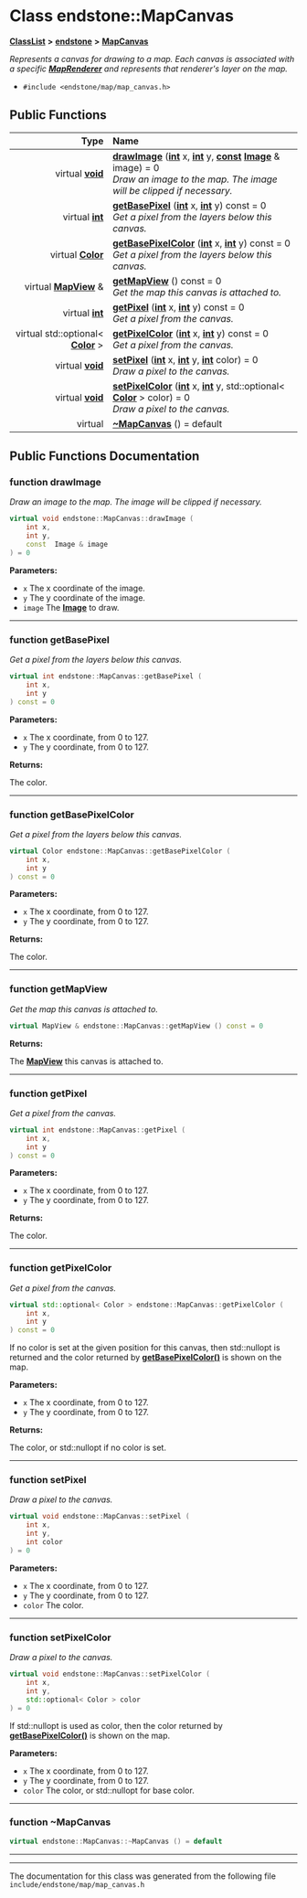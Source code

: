 

# Class endstone::MapCanvas



[**ClassList**](annotated.md) **>** [**endstone**](namespaceendstone.md) **>** [**MapCanvas**](classendstone_1_1MapCanvas.md)



_Represents a canvas for drawing to a map. Each canvas is associated with a specific_ [_**MapRenderer**_](classendstone_1_1MapRenderer.md) _and represents that renderer's layer on the map._

* `#include <endstone/map/map_canvas.h>`





































## Public Functions

| Type | Name |
| ---: | :--- |
| virtual [**void**](classendstone_1_1Vector.md) | [**drawImage**](#function-drawimage) ([**int**](classendstone_1_1Vector.md) x, [**int**](classendstone_1_1Vector.md) y, [**const**](classendstone_1_1Vector.md) [**Image**](classendstone_1_1Image.md) & image) = 0<br>_Draw an image to the map. The image will be clipped if necessary._  |
| virtual [**int**](classendstone_1_1Vector.md) | [**getBasePixel**](#function-getbasepixel) ([**int**](classendstone_1_1Vector.md) x, [**int**](classendstone_1_1Vector.md) y) const = 0<br>_Get a pixel from the layers below this canvas._  |
| virtual [**Color**](classendstone_1_1Color.md) | [**getBasePixelColor**](#function-getbasepixelcolor) ([**int**](classendstone_1_1Vector.md) x, [**int**](classendstone_1_1Vector.md) y) const = 0<br>_Get a pixel from the layers below this canvas._  |
| virtual [**MapView**](classendstone_1_1MapView.md) & | [**getMapView**](#function-getmapview) () const = 0<br>_Get the map this canvas is attached to._  |
| virtual [**int**](classendstone_1_1Vector.md) | [**getPixel**](#function-getpixel) ([**int**](classendstone_1_1Vector.md) x, [**int**](classendstone_1_1Vector.md) y) const = 0<br>_Get a pixel from the canvas._  |
| virtual std::optional&lt; [**Color**](classendstone_1_1Color.md) &gt; | [**getPixelColor**](#function-getpixelcolor) ([**int**](classendstone_1_1Vector.md) x, [**int**](classendstone_1_1Vector.md) y) const = 0<br>_Get a pixel from the canvas._  |
| virtual [**void**](classendstone_1_1Vector.md) | [**setPixel**](#function-setpixel) ([**int**](classendstone_1_1Vector.md) x, [**int**](classendstone_1_1Vector.md) y, [**int**](classendstone_1_1Vector.md) color) = 0<br>_Draw a pixel to the canvas._  |
| virtual [**void**](classendstone_1_1Vector.md) | [**setPixelColor**](#function-setpixelcolor) ([**int**](classendstone_1_1Vector.md) x, [**int**](classendstone_1_1Vector.md) y, std::optional&lt; [**Color**](classendstone_1_1Color.md) &gt; color) = 0<br>_Draw a pixel to the canvas._  |
| virtual  | [**~MapCanvas**](#function-mapcanvas) () = default<br> |




























## Public Functions Documentation




### function drawImage 

_Draw an image to the map. The image will be clipped if necessary._ 
```C++
virtual void endstone::MapCanvas::drawImage (
    int x,
    int y,
    const  Image & image
) = 0
```





**Parameters:**


* `x` The x coordinate of the image. 
* `y` The y coordinate of the image. 
* `image` The [**Image**](classendstone_1_1Image.md) to draw. 




        

<hr>



### function getBasePixel 

_Get a pixel from the layers below this canvas._ 
```C++
virtual int endstone::MapCanvas::getBasePixel (
    int x,
    int y
) const = 0
```





**Parameters:**


* `x` The x coordinate, from 0 to 127. 
* `y` The y coordinate, from 0 to 127. 



**Returns:**

The color. 





        

<hr>



### function getBasePixelColor 

_Get a pixel from the layers below this canvas._ 
```C++
virtual Color endstone::MapCanvas::getBasePixelColor (
    int x,
    int y
) const = 0
```





**Parameters:**


* `x` The x coordinate, from 0 to 127.
* `y` The y coordinate, from 0 to 127. 



**Returns:**

The color. 





        

<hr>



### function getMapView 

_Get the map this canvas is attached to._ 
```C++
virtual MapView & endstone::MapCanvas::getMapView () const = 0
```





**Returns:**

The [**MapView**](classendstone_1_1MapView.md) this canvas is attached to. 





        

<hr>



### function getPixel 

_Get a pixel from the canvas._ 
```C++
virtual int endstone::MapCanvas::getPixel (
    int x,
    int y
) const = 0
```





**Parameters:**


* `x` The x coordinate, from 0 to 127. 
* `y` The y coordinate, from 0 to 127. 



**Returns:**

The color. 





        

<hr>



### function getPixelColor 

_Get a pixel from the canvas._ 
```C++
virtual std::optional< Color > endstone::MapCanvas::getPixelColor (
    int x,
    int y
) const = 0
```



If no color is set at the given position for this canvas, then std::nullopt is returned and the color returned by [**getBasePixelColor()**](classendstone_1_1MapCanvas.md#function-getbasepixelcolor) is shown on the map.




**Parameters:**


* `x` The x coordinate, from 0 to 127. 
* `y` The y coordinate, from 0 to 127. 



**Returns:**

The color, or std::nullopt if no color is set. 





        

<hr>



### function setPixel 

_Draw a pixel to the canvas._ 
```C++
virtual void endstone::MapCanvas::setPixel (
    int x,
    int y,
    int color
) = 0
```





**Parameters:**


* `x` The x coordinate, from 0 to 127. 
* `y` The y coordinate, from 0 to 127. 
* `color` The color. 




        

<hr>



### function setPixelColor 

_Draw a pixel to the canvas._ 
```C++
virtual void endstone::MapCanvas::setPixelColor (
    int x,
    int y,
    std::optional< Color > color
) = 0
```



If std::nullopt is used as color, then the color returned by [**getBasePixelColor()**](classendstone_1_1MapCanvas.md#function-getbasepixelcolor) is shown on the map.




**Parameters:**


* `x` The x coordinate, from 0 to 127. 
* `y` The y coordinate, from 0 to 127. 
* `color` The color, or std::nullopt for base color. 




        

<hr>



### function ~MapCanvas 

```C++
virtual endstone::MapCanvas::~MapCanvas () = default
```




<hr>

------------------------------
The documentation for this class was generated from the following file `include/endstone/map/map_canvas.h`

